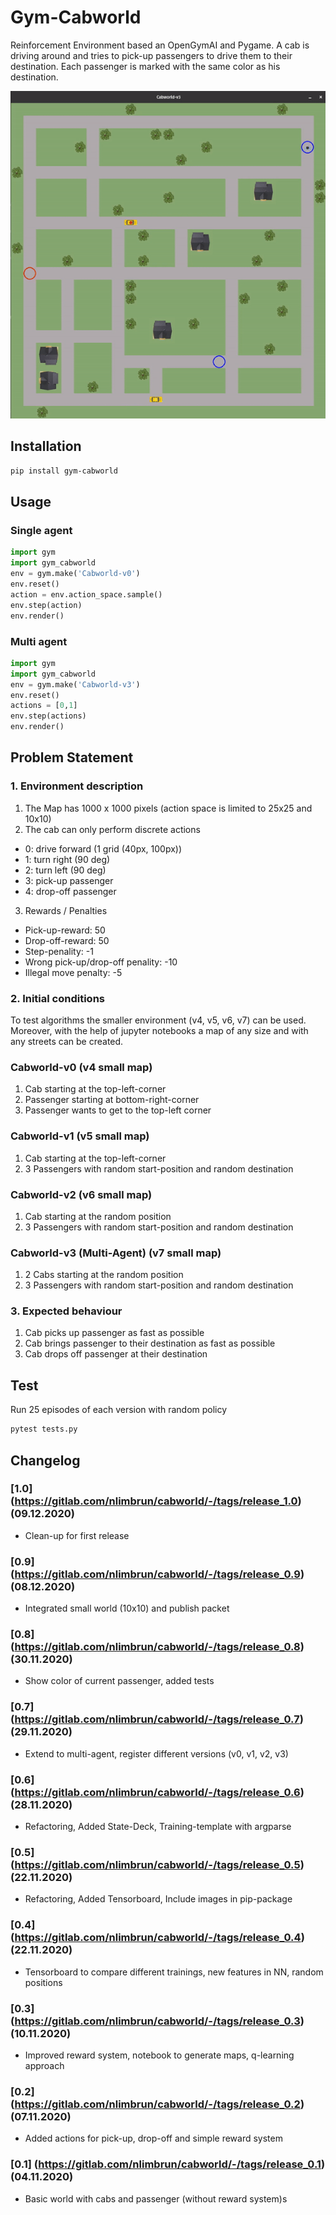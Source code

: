 # Gym-Cabworld

Reinforcement Environment based an OpenGymAI and Pygame. 
A cab is driving around and tries to pick-up passengers to drive them to their destination.
Each passenger is marked with the same color as his destination.

![Cabworld](demo.gif)

## Installation 

```bash
pip install gym-cabworld
```

## Usage
### Single agent
```python
import gym 
import gym_cabworld 
env = gym.make('Cabworld-v0')
env.reset()
action = env.action_space.sample()
env.step(action)
env.render()
```

### Multi agent 
```python
import gym 
import gym_cabworld 
env = gym.make('Cabworld-v3')
env.reset()
actions = [0,1]
env.step(actions)
env.render()
```

## Problem Statement
### 1. Environment description
1. The Map has 1000 x 1000 pixels (action space is limited to 25x25 and 10x10)
2. The cab can only perform discrete actions
* 0: drive forward (1 grid (40px, 100px))
* 1: turn right (90 deg)
* 2: turn left (90 deg)
* 3: pick-up passenger
* 4: drop-off passenger
3. Rewards / Penalties
* Pick-up-reward: 50 
* Drop-off-reward: 50
* Step-penality: -1
* Wrong pick-up/drop-off penality: -10
* Illegal move penalty: -5

### 2. Initial conditions

To test algorithms the smaller environment (v4, v5, v6, v7) can be used.
Moreover, with the help of jupyter notebooks a map of any size and with any streets can be created.

### Cabworld-v0 (v4 small map)
1. Cab starting at the top-left-corner
2. Passenger starting at bottom-right-corner 
3. Passenger wants to get to the top-left corner 

### Cabworld-v1 (v5 small map)
1. Cab starting at the top-left-corner
2. 3 Passengers with random start-position and random destination

### Cabworld-v2 (v6 small map)
1. Cab starting at the random position
2. 3 Passengers with random start-position and random destination

### Cabworld-v3 (Multi-Agent) (v7 small map)
1. 2 Cabs starting at the random position
2. 3 Passengers with random start-position and random destination

### 3. Expected behaviour
1. Cab picks up passenger as fast as possible 
2. Cab brings passenger to their destination as fast as possible
3. Cab drops off passenger at their destination

## Test 
Run 25 episodes of each version with random policy
```bash 
pytest tests.py
```

## Changelog

### [1.0] (https://gitlab.com/nlimbrun/cabworld/-/tags/release_1.0) (09.12.2020)
- Clean-up for first release

### [0.9] (https://gitlab.com/nlimbrun/cabworld/-/tags/release_0.9) (08.12.2020)
- Integrated small world (10x10) and publish packet

### [0.8] (https://gitlab.com/nlimbrun/cabworld/-/tags/release_0.8) (30.11.2020)
- Show color of current passenger, added tests

### [0.7] (https://gitlab.com/nlimbrun/cabworld/-/tags/release_0.7) (29.11.2020)
- Extend to multi-agent, register different versions (v0, v1, v2, v3)

### [0.6] (https://gitlab.com/nlimbrun/cabworld/-/tags/release_0.6) (28.11.2020)
- Refactoring, Added State-Deck, Training-template with argparse

### [0.5] (https://gitlab.com/nlimbrun/cabworld/-/tags/release_0.5) (22.11.2020)
- Refactoring, Added Tensorboard, Include images in pip-package

### [0.4] (https://gitlab.com/nlimbrun/cabworld/-/tags/release_0.4) (22.11.2020)
- Tensorboard to compare different trainings, new features in NN, random positions

### [0.3] (https://gitlab.com/nlimbrun/cabworld/-/tags/release_0.3) (10.11.2020)
- Improved reward system, notebook to generate maps, q-learning approach

### [0.2] (https://gitlab.com/nlimbrun/cabworld/-/tags/release_0.2) (07.11.2020)
- Added actions for pick-up, drop-off and simple reward system

### [0.1] (https://gitlab.com/nlimbrun/cabworld/-/tags/release_0.1) (04.11.2020)
- Basic world with cabs and passenger (without reward system)s